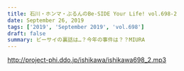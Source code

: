 ```yaml
---
title: 石川・ホンマ・ぶるんのBe-SIDE Your Life! vol.698-2
date: September 26, 2019
tags: ['2019', 'September 2019', 'vol.698']
draft: false
summary: ビーサイの裏話は…？今年の事件は？？MIURA
---
```


http://project-phi.ddo.jp/ishikawa/ishikawa698_2.mp3
